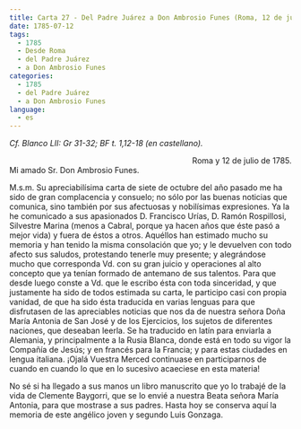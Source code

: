 ```yaml
---
title: Carta 27 - Del Padre Juárez a Don Ambrosio Funes (Roma, 12 de julio de 1785).
date: 1785-07-12
tags:
  - 1785
  - Desde Roma
  - del Padre Juárez
  - a Don Ambrosio Funes
categories:
  - 1785
  - del Padre Juárez
  - a Don Ambrosio Funes
language:
  - es
---
```


_Cf. Blanco LII: Gr 31-32; BF t. 1,12-18 (en castellano)._

<div align="right">
Roma y 12 de julio de 1785.
</div>
Mi amado Sr. Don Ambrosio Funes.

M.s.m. Su apreciabilísima carta de siete de octubre del año pasado me ha sido de gran complacencia y consuelo; no sólo por las buenas noticias que comunica, sino también por sus afectuosas y nobilísimas expresiones. Ya la he comunicado a sus apasionados D. Francisco Urías, D. Ramón Rospillosi, Silvestre Marina (menos a Cabral, porque ya hacen años que éste pasó a mejor vida) y fuera de éstos a otros. Aquéllos han estimado mucho su memoria y han tenido la misma consolación que yo; y le devuelven con todo afecto sus saludos, protestando tenerle muy presente; y alegrándose mucho que corresponda Vd. con su gran juicio y operaciones al alto concepto que ya tenían formado de antemano de sus talentos. Para que desde luego conste a Vd. que le escribo ésta con toda sinceridad, y que justamente ha sido de todos estimada su carta, le participo casi con propia vanidad, de que ha sido ésta traducida en varias lenguas para que disfrutasen de las apreciables noticias que nos da de nuestra señora Doña María Antonia de San José y de los Ejercicios, los sujetos de diferentes naciones, que deseaban leerla. Se ha traducido en latín para enviarla a Alemania, y principalmente a la Rusia Blanca, donde está en todo su vigor la Compañía de Jesús; y en francés para la Francia; y para estas ciudades en lengua italiana. ¡Ojalá Vuestra Merced continuase en participarnos de cuando en cuando lo que en lo sucesivo acaeciese en esta materia!

No sé si ha llegado a sus manos un libro manuscrito que yo lo trabajé de la vida de Clemente Baygorri, que se lo envié a nuestra Beata señora María Antonia, para que mostrase a sus padres. Hasta hoy se conserva aquí la memoria de este angélico joven y segundo Luis Gonzaga.
